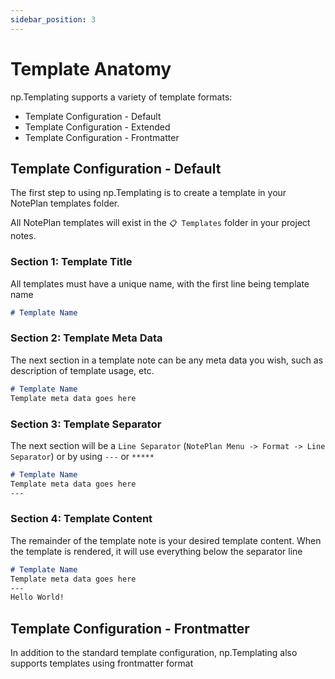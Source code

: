 ```yaml
---
sidebar_position: 3
---
```


# Template Anatomy
np.Templating supports a variety of template formats:

- Template Configuration - Default
- Template Configuration - Extended
- Template Configuration - Frontmatter

## Template Configuration - Default
The first step to using np.Templating is to create a template in your NotePlan templates folder.

All NotePlan templates will exist in the `📋 Templates` folder in your project notes.

### Section 1: Template Title
All templates must have a unique name, with the first line being template name

```markdown
# Template Name
```

### Section 2: Template Meta Data
The next section in a template note can be any meta data you wish, such as description of template usage, etc.

```markdown
# Template Name
Template meta data goes here
```

### Section 3: Template Separator
The next section will be a `Line Separator` (`NotePlan Menu -> Format -> Line Separator`) or by using `---` or `*****`

```markdown
# Template Name
Template meta data goes here
---
```

### Section 4: Template Content
The remainder of the template note is your desired template content.  When the template is rendered, it will use everything below the separator line

```markdown
# Template Name
Template meta data goes here
---
Hello World!
```

## Template Configuration - Frontmatter
In addition to the standard template configuration, np.Templating also supports templates using frontmatter format
